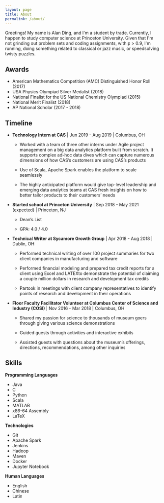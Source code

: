 ```yaml
---
layout: page
title: About
permalink: /about/
---
```


Greetings! My name is Alan Ding, and I'm a student by trade. Currently, I happen to study computer science at Princeton University. Given that I'm not grinding out problem sets and coding assignments, with p > 0.9, I'm running, doing something related to classical or jazz music, or speedsolving twisty puzzles.

## Awards

- American Mathematics Competition (AMC) Distinguished Honor Roll (2017)
- USA Physics Olympiad Silver Medalist (2018)
- National Finalist for the US National Chemistry Olympiad (2015)
- National Merit Finalist (2018)
- AP National Scholar (2017 - 2018)

## Timeline

- **Technology Intern at CAS** \| Jun 2019 - Aug 2019 \| Columbus, OH

  - Worked with a team of three other interns under Agile project
management on a big data analytics platform built from scratch. It
supports complex ad-hoc data dives which can capture numerous
dimensions of how CAS’s customers are using CAS’s products

  - Use of Scala, Apache Spark enables the platform to scale seamlessly

  - The highly anticipated platform would give top-level leadership and
emerging data analytics teams at CAS fresh insights on how to
better tailor products to their customers’ needs

- **Started school at Princeton University** \| Sep 2018 - May 2021 (expected) \| Princeton, NJ

  - Dean’s List

  - GPA: 4.0 / 4.0

- **Technical Writer at Sycamore Growth Group** \| Apr 2018 - Aug 2018 \| Dublin, OH

  - Performed technical writing of over 100 project summaries for two
client companies in manufacturing and software

  - Performed financial modeling and prepared tax credit reports for a
client using Excel and LATEXto demonstrate the potential of claiming
a couple million dollars in research and development tax credits

  - Partook in meetings with client company representatives to identify
points of research and development in their operations

- **Floor Faculty Facilitator Volunteer at Columbus Center of Science and Industry (COSI)** \| Nov 2016 - Mar 2018 \| Columbus, OH

  - Shared my passion for science to thousands of museum goers
through giving various science demonstrations

  - Guided guests through activities and interactive exhibits

  - Assisted guests with questions about the museum’s offerings,
directions, recommendations, among other inquiries

## Skills

**Programming Languages**
- Java
- C 
- Python
- Scala 
- MATLAB
- x86-64 Assembly 
- LaTeX

**Technologies**
- Git 
- Apache Spark 
- Jenkins 
- Hadoop
- Maven 
- Docker 
- Jupyter Notebook

**Human Languages**
- English 
- Chinese 
- Latin
